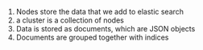 1. Nodes store the data that we add to elastic search
2. a cluster is a collection of nodes
3. Data is stored as documents, which are JSON objects
4. Documents are grouped together with indices
